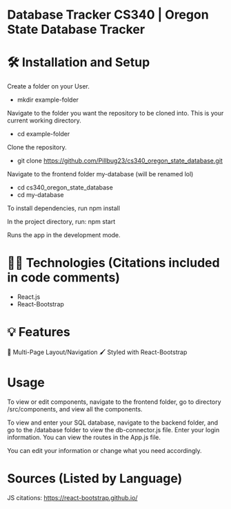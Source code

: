 # Database Tracker CS340 | Oregon State Database Tracker

# 🛠 Installation and Setup
Create a folder on your User.
* mkdir example-folder 

Navigate to the folder you want the repository to be cloned into.
This is your current working directory.
* cd example-folder 

Clone the repository. 
* git clone https://github.com/Pillbug23/cs340_oregon_state_database.git

Navigate to the frontend folder my-database (will be renamed lol)
* cd cs340_oregon_state_database
* cd my-database 


To install dependencies, run npm install

In the project directory, run: npm start

Runs the app in the development mode.


# 👨‍💻 Technologies (Citations included in code comments)
* React.js
* React-Bootstrap

# 💡 Features
📖 Multi-Page Layout/Navigation
🖌️ Styled with React-Bootstrap


# Usage
To view or edit components, navigate to the frontend folder, go to directory /src/components, and view all the components.

To view and enter your SQL database, navigate to the backend folder, and go to the /database folder to view the db-connector.js file. Enter your login information. You can view the routes in the App.js file.

You can edit your information or change what you need accordingly.

# Sources (Listed by Language)
JS citations:
https://react-bootstrap.github.io/ 